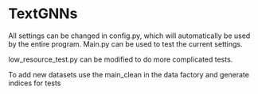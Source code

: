 # TextGNNs
 
All settings can be changed in config.py, which will automatically be used by the entire program. Main.py can be used to test the current settings.

low_resource_test.py can be modified to do more complicated tests.

To add new datasets use the main_clean in the data factory and generate indices for tests
